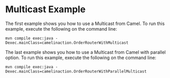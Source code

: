 Multicast Example
=============================

The first example shows you how to use a Multicast from Camel. 
To run this example, execute the following on the command line:

    mvn compile exec:java -Dexec.mainClass=camelinaction.OrderRouterWithMulticast

The last example shows you how to use a Multicast from Camel with parallel option. 
To run this example, execute the following on the command line:

    mvn compile exec:java -Dexec.mainClass=camelinaction.OrderRouterWithParallelMulticast
